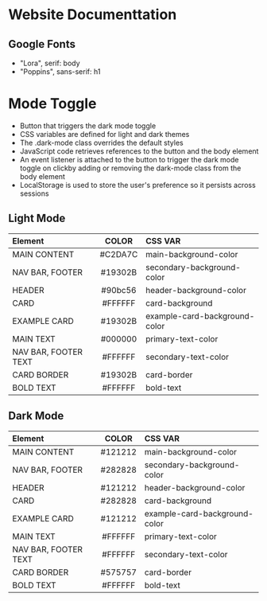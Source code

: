 # Website Documenttation

## Google Fonts
- "Lora", serif: body
- "Poppins", sans-serif: h1

# Mode Toggle
- Button that triggers the dark mode toggle
- CSS variables are defined for light and dark themes
- The .dark-mode class overrides the default styles
- JavaScript code retrieves references to the button and the body element
- An event listener is attached to the button to trigger the dark mode toggle on clickby adding or removing the dark-mode class from the body element
- LocalStorage is used to store the user's preference so it persists across sessions
## Light Mode

| Element                      | COLOR     | CSS VAR                           |
|:-----------------------------|:---------:|:----------------------------------|
| MAIN CONTENT                 | #C2DA7C | main-background-color             |
| NAV BAR, FOOTER              | #19302B | secondary-background-color        |
| HEADER                       | #90bc56 | header-background-color           |
| CARD                         | #FFFFFF | card-background                   |
| EXAMPLE CARD                 | #19302B | example-card-background-color     |
| MAIN TEXT                    | #000000 | primary-text-color                |
| NAV BAR, FOOTER TEXT         | #FFFFFF | secondary-text-color              |
| CARD BORDER                  | #19302B | card-border                       |
| BOLD TEXT                    | #FFFFFF | bold-text                         |



## Dark Mode

| Element                      | COLOR     | CSS VAR                           |
|:-----------------------------|:---------:|:----------------------------------|
| MAIN CONTENT                 | #121212 | main-background-color             |
| NAV BAR, FOOTER              | #282828 | secondary-background-color        |
| HEADER                       | #121212 | header-background-color           |
| CARD                         | #282828 | card-background                   |
| EXAMPLE CARD                 | #121212 | example-card-background-color     |
| MAIN TEXT                    | #FFFFFF | primary-text-color                |
| NAV BAR, FOOTER TEXT         | #FFFFFF | secondary-text-color              |
| CARD BORDER                  | #575757 | card-border                       |
| BOLD TEXT                    | #FFFFFF | bold-text                         |